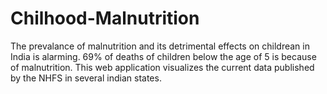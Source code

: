 # Chilhood-Malnutrition
The prevalance of malnutrition and its detrimental effects on childrean in India is alarming. 69% of deaths of 
children below the age of 5 is because of malnutrition. This web application visualizes the current data published 
by the NHFS in several indian states.
